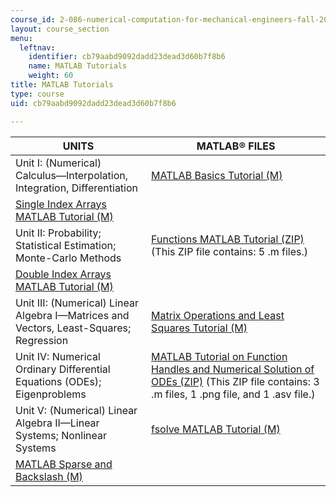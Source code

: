 ```yaml
---
course_id: 2-086-numerical-computation-for-mechanical-engineers-fall-2014
layout: course_section
menu:
  leftnav:
    identifier: cb79aabd9092dadd23dead3d60b7f8b6
    name: MATLAB Tutorials
    weight: 60
title: MATLAB Tutorials
type: course
uid: cb79aabd9092dadd23dead3d60b7f8b6

---
```


| UNITS | MATLAB® FILES |
| --- | --- |
| Unit I: (Numerical) Calculus—Interpolation, Integration, Differentiation | [MATLAB Basics Tutorial (M)](/coursemedia/2-086-numerical-computation-for-mechanical-engineers-fall-2014/c7e7f525343e9d720ce26183b68baf28_Matlab_Basics_Matlab_Tutorial-1-2.m) |
| [Single Index Arrays MATLAB Tutorial (M)](/coursemedia/2-086-numerical-computation-for-mechanical-engineers-fall-2014/4e1f76bdc4d37857ea9cc390e04b7b42_Single_Index_Arrays_Matlab_Tutorial-1.m) |
| Unit II: Probability; Statistical Estimation; Monte-Carlo Methods | [Functions MATLAB Tutorial (ZIP)](/coursemedia/2-086-numerical-computation-for-mechanical-engineers-fall-2014/0c65703e20c39e2969f7e0dd2c51d7d8_Functions_MATLAB_Tutorial.zip) (This ZIP file contains: 5 .m files.) |
| [Double Index Arrays MATLAB Tutorial (M)](/coursemedia/2-086-numerical-computation-for-mechanical-engineers-fall-2014/88cee785ddc37718dccf533cacbba3e5_Double_Index_Arrays_MATLAB_Tutorial.m) |
| Unit III: (Numerical) Linear Algebra I—Matrices and Vectors, Least-Squares; Regression | [Matrix Operations and Least Squares Tutorial (M)](/coursemedia/2-086-numerical-computation-for-mechanical-engineers-fall-2014/fad2f826939a8eea2f788bc97182ef2b_Matrix_Operations_and_Least_Squares_Tutorial_1.m) |
| Unit IV: Numerical Ordinary Differential Equations (ODEs); Eigenproblems | [MATLAB Tutorial on Function Handles and Numerical Solution of ODEs (ZIP)](/coursemedia/2-086-numerical-computation-for-mechanical-engineers-fall-2014/1d342175bba72bfa7df5f22d5e14bba3_ODEs.zip) (This ZIP file contains: 3 .m files, 1 .png file, and 1 .asv file.) |
| Unit V: (Numerical) Linear Algebra II—Linear Systems; Nonlinear Systems | [fsolve MATLAB Tutorial (M)](/coursemedia/2-086-numerical-computation-for-mechanical-engineers-fall-2014/cbd1f61182d055faa6cde3682675b07d_fsolve_MATLAB_Tutorial.m) |
| [MATLAB Sparse and Backslash (M)](/coursemedia/2-086-numerical-computation-for-mechanical-engineers-fall-2014/8933663bd88e7f3b47910f2014a6ade7_Matlab_Sparse_and_Backslash.m)
